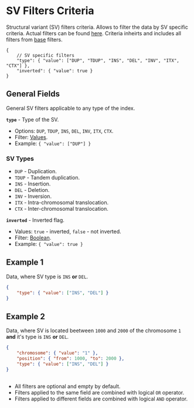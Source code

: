 # SV Filters Criteria
Structural variant (SV) filters criteria. Allows to filter the data by SV specific criteria. Actual filters can be found [here](../Unite.Indices.Search/Services/Filters/Base/Variants/Criteria/SvCriteria.cs). Criteria inheirts and includes all filters from [base](./search-criteria-variant-base.md) filters.

```jsonc
{
    // SV specific filters
    "type": { "value": ["DUP", "TDUP", "INS", "DEL", "INV", "ITX", "CTX"] },
    "inverted": { "value": true }
}
```


## General Fields
General SV filters applicable to any type of the index.

**`type`** - Type of the SV.
- Options: `DUP`, `TDUP`, `INS`, `DEL`, `INV`, `ITX`, `CTX`.
- Filter: [Values](./search-criteria.md#values-criteria).
- Example: `{ "value": ["DUP"] }`

### SV Types
- `DUP` - Duplication.
- `TDUP` - Tandem duplication.
- `INS` - Insertion.
- `DEL` - Deletion.
- `INV` - Inversion.
- `ITX` - Intra-chromosomal translocation.
- `CTX` - Inter-chromosomal translocation.

**`inverted`** - Inverted flag.
- Values: `true` - inverted, `false` - not inverted.
- Filter: [Boolean](./search-criteria.md#boolean-criteria).
- Example: `{ "value": true }`


## Example 1
Data, where SV type is `INS` **or** `DEL`.
```json
{
    "type": { "value": ["INS", "DEL"] }
}
```

## Example 2
Data, where SV is located beetween `1000` and `2000` of the chromosome `1` **and** it's type is `INS` **or** `DEL`.
```json
{
    "chromosome": { "value": "1" },
    "position": { "from": 1000, "to": 2000 },
    "type": { "value": ["INS", "DEL"] }
}
```


##
- All filters are optional and empty by default.
- Filters applied to the same field are combined with logical `OR` operator.
- Filters applied to different fields are combined with logical `AND` operator.
